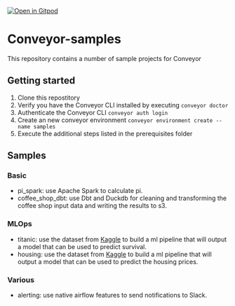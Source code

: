 [![Open in Gitpod](https://gitpod.io/button/open-in-gitpod.svg)](https://gitpod.io/#https://github.com/datamindedbe/conveyor-samples)

# Conveyor-samples
This repository contains a number of sample projects for Conveyor

## Getting started

1. Clone this repostitory
1. Verify you have the Conveyor CLI installed by executing `conveyor doctor`
1. Authenticate the Conveyor CLI `conveyor auth login`
1. Create an new conveyor environment `conveyor environment create --name samples`
1. Execute the additional steps listed in the prerequisites folder

## Samples

### Basic 
- pi_spark: use Apache Spark to calculate pi.
- coffee_shop_dbt: use Dbt and Duckdb for cleaning and transforming the coffee shop input data and writing the results to s3.

### MLOps

- titanic: use the dataset from [Kaggle](https://www.kaggle.com/c/titanic) to build a ml pipeline that will output a model that can be used to predict survival.
- housing: use the dataset from [Kaggle](https://www.kaggle.com/c/house-prices-advanced-regression-techniques) to build a ml pipeline that will output a model that can be used to predict the housing prices.

### Various

- alerting: use native airflow features to send notifications to Slack.
